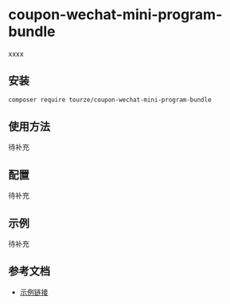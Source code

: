 # coupon-wechat-mini-program-bundle

xxxx

## 安装

```bash
composer require tourze/coupon-wechat-mini-program-bundle
```

## 使用方法

待补充

## 配置

待补充

## 示例

待补充

## 参考文档

- [示例链接](https://example.com)
